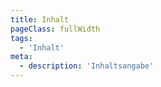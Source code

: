 ```yaml
---
title: Inhalt
pageClass: fullWidth
tags:
  - 'Inhalt'
meta:
  - description: 'Inhaltsangabe'
---
```


<div class="panel">

<ShowContents bereich="kata" beschreibung="Die Katas des Goju Ryu" />

<ShowContents bereich="kumite" beschreibung="Verschiedene Partnerformen und Wurftechniken" />

<ShowContents bereich="pruefungsordnung" beschreibung="Liste der Techniken die zum Erreichen einer bestimmten Graduierung notwendig sind" />

<ShowContents bereich="kobudo" beschreibung="Liste der Techniken die zum Erreichen einer bestimmten Graduierung notwendig sind" />

</div>